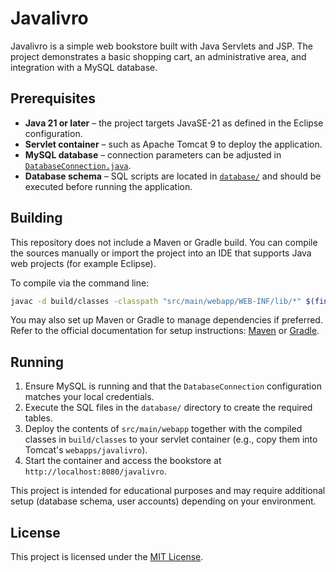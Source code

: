# Javalivro

Javalivro is a simple web bookstore built with Java Servlets and JSP. The project demonstrates a basic shopping cart, an administrative area, and integration with a MySQL database.

## Prerequisites

- **Java 21 or later** – the project targets JavaSE-21 as defined in the Eclipse configuration.
- **Servlet container** – such as Apache Tomcat 9 to deploy the application.
- **MySQL database** – connection parameters can be adjusted in [`DatabaseConnection.java`](src/main/java/com/livraria/dao/DatabaseConnection.java).
- **Database schema** – SQL scripts are located in [`database/`](database/) and should be executed before running the application.

## Building

This repository does not include a Maven or Gradle build. You can compile the sources manually or import the project into an IDE that supports Java web projects (for example Eclipse).

To compile via the command line:

```bash
javac -d build/classes -classpath "src/main/webapp/WEB-INF/lib/*" $(find src/main/java -name '*.java')
```

You may also set up Maven or Gradle to manage dependencies if preferred. Refer to the official documentation for setup instructions: [Maven](https://maven.apache.org/) or [Gradle](https://gradle.org/).

## Running

1. Ensure MySQL is running and that the `DatabaseConnection` configuration matches your local credentials.
2. Execute the SQL files in the `database/` directory to create the required tables.
3. Deploy the contents of `src/main/webapp` together with the compiled classes in `build/classes` to your servlet container (e.g., copy them into Tomcat's `webapps/javalivro`).
4. Start the container and access the bookstore at `http://localhost:8080/javalivro`.

This project is intended for educational purposes and may require additional setup (database schema, user accounts) depending on your environment.

## License

This project is licensed under the [MIT License](LICENSE).



